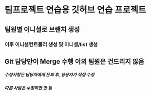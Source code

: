# 팀프로젝트 연습용 깃허브 연습 프로젝트

## 팀원별 이니셜로 브랜치 생성
### 이후 이니셜컨트롤러 생성 및 이니셜/list 생성

## Git 담당만이 Merge 수행 이외 팀원은 건드리지 않음

##### 수정사항은 담당자에게 문의 후, 담당자가 직접 수정
##### 다른 사람은 수정하면 안 됨
